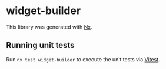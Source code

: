 # widget-builder

This library was generated with [Nx](https://nx.dev).

## Running unit tests

Run `nx test widget-builder` to execute the unit tests via [Vitest](https://vitest.dev/).
